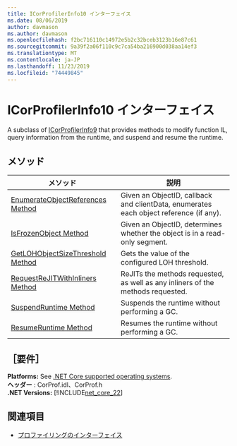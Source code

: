 ```yaml
---
title: ICorProfilerInfo10 インターフェイス
ms.date: 08/06/2019
author: davmason
ms.author: davmason
ms.openlocfilehash: f2bc716110c14972e5b2c32bceb3123b16e87c61
ms.sourcegitcommit: 9a39f2a06f110c9c7ca54ba216900d038aa14ef3
ms.translationtype: MT
ms.contentlocale: ja-JP
ms.lasthandoff: 11/23/2019
ms.locfileid: "74449845"
---
```

# <a name="icorprofilerinfo10-interface"></a>ICorProfilerInfo10 インターフェイス

A subclass of [ICorProfilerInfo9](../../../../docs/framework/unmanaged-api/profiling/icorprofilerinfo9-interface.md) that provides methods to modify function IL, query information from the runtime, and suspend and resume the runtime.

## <a name="methods"></a>メソッド  

| メソッド|説明|  
| ------------|-----------------|  
|[EnumerateObjectReferences Method](../../../../docs/framework/unmanaged-api/profiling/icorprofilerinfo10-enumerateobjectreferences-method.md)|Given an ObjectID, callback and clientData, enumerates each object reference (if any). |
|[IsFrozenObject Method](../../../../docs/framework/unmanaged-api/profiling/icorprofilerinfo10-isfrozenobject-method.md)|Given an ObjectID, determines whether the object is in a read-only segment. |
|[GetLOHObjectSizeThreshold Method](../../../../docs/framework/unmanaged-api/profiling/icorprofilerinfo10-getlohobjectsizethreshold-method.md)|Gets the value of the configured LOH threshold. |
|[RequestReJITWithInliners Method](../../../../docs/framework/unmanaged-api/profiling/icorprofilerinfo10-requestrejitwithinliners-method.md)| ReJITs the methods requested, as well as any inliners of the methods requested.  |
|[SuspendRuntime Method](../../../../docs/framework/unmanaged-api/profiling/icorprofilerinfo10-suspendruntime-method.md)| Suspends the runtime without performing a GC. |
|[ResumeRuntime Method](../../../../docs/framework/unmanaged-api/profiling/icorprofilerinfo10-resumeruntime-method.md)| Resumes the runtime without performing a GC. |

## <a name="requirements"></a>［要件］  
**Platforms:** See [.NET Core supported operating systems](../../../core/install/dependencies.md?tabs=netcore30&pivots=os-windows).  
**ヘッダー** : CorProf.idl、CorProf.h  
**.NET Versions:** [!INCLUDE[net_core_22](../../../../includes/net-core-30-md.md)] 

## <a name="see-also"></a>関連項目

- [プロファイリングのインターフェイス](../../../../docs/framework/unmanaged-api/profiling/profiling-interfaces.md)

